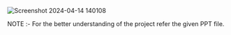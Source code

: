 
![Screenshot 2024-04-14 140108](https://github.com/pranshu551/Automate-Backup-DevOpsTools/assets/124761704/96c94b98-2e4f-46e7-a253-2e353de21880)

NOTE :- For the better understanding of the project refer the given PPT file.
